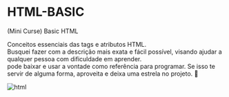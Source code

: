 # HTML-BASIC
(Mini Curse) Basic HTML


Conceitos essenciais das tags e atributos HTML. <br>
Busquei fazer com a descrição mais exata e fácil possível, visando ajudar a qualquer pessoa com dificuldade em aprender. <br>
pode baixar e usar a vontade como referência para programar. 
Se isso te servir de alguma forma, aproveita e deixa uma estrela no projeto. 🙂

![html](https://github.com/won3er/HTML-BASIC/assets/124602111/1d235bc9-92df-4ccd-9ddc-996ede2bdad4)





